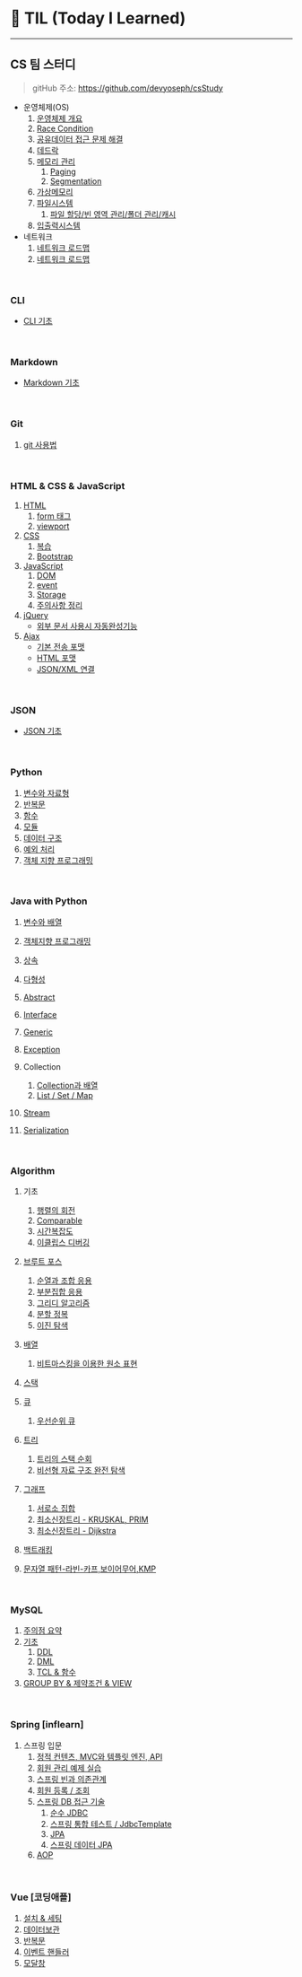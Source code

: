 # 🌱 TIL (Today I Learned)

***

   

## CS 팀 스터디

> gitHub 주소: https://github.com/devyoseph/csStudy

* 운영체제(OS)
  1) [운영체제 개요](/CS/CS_os_1.md)
  2) [Race Condition](/CS/CS_control.md)
  2) [공유데이터 접근 문제 해결](/CS/CS_control2.md)
  2) [데드락](/CS/DeadLock.md)
  5) [메모리 관리](/CS/Memory.md)
     1) [Paging](/CS/CS_memory2.md)
     2) [Segmentation](/CS/CS_memory3.md)
  6) [가상메모리](/CS/CS_vm.md)
  7) [파일시스템](/CS/CS_filesys.md)
     1) [파일 할당/빈 영역 관리/폴더 관리/캐시](/CS/CS_filesys2.md)
  8) [입출력시스템](/CS/CS_IO.md)
* 네트워크
  1. [네트워크 로드맵](/CS/NTW/ntw_roadmap.md)
  1. [네트워크 로드맵](/CS/NTW/ntw_roadmap2.md)

​       

### CLI

  * [CLI 기초](/startcamp/CLI.md)

​      

### Markdown
  * [Markdown 기초](/startcamp/markdown.md)

​      

### Git
  1. [git 사용법](/startcamp/Git.md)

​       

### HTML & CSS & JavaScript

1. [HTML](/HTML/html_basic.md)
   1. [form 태그](/HTML/html_re.md)
   1. [viewport](/HTML/html_viewport.md)
2. [CSS](/CSS/css_basic.md)
   1. [복습](/CSS/css_re.md)
   1. [Bootstrap](/CSS/css_bootstrap.md)
3. [JavaScript](/JS/JS_basic.md)
   1. [DOM](/JS/JS_dom.md)
   1. [event](/JS/JS_event.md)
   1. [Storage](/JS/JS_storage.md)
   1. [주의사항 정리](/JS/JS_test.md)
4. [jQuery](/jQuery/jq_basic.md)
   * [외부 문서 사용시 자동완성기능](/jQuery/jq_autocomplete.md)
5. [Ajax](/Ajax/ajax_basic.md)
   * [기본 전송 포맷](/Ajax/ajax_format.md)
   * [HTML 포맷](/Ajax/ajax_html.md)
   * [JSON/XML 연결](/Ajax/ajax_json.md)


​             

### JSON
  * [JSON 기초](/python/json_basic.md)

​      

### Python
  1. [변수와 자료형](/python/python_Basic1.md)
  2. [반복문](/python/python_Basic2.md)
  3. [함수](/python/python_Function.md)
  4. [모듈](/python/python_module.md)
  5. [데이터 구조](/python/python_dataStructure.md)
  6. [예외 처리](/python/python_debug.md)
  6. [객체 지향 프로그래밍](/python/python_object.md)

​       

### Java with Python

1. [변수와 배열](/java/java_datatype.md)
2. [객체지향 프로그래밍](/java/java_object.md)
2. [상속](/java/java_inheritance.md)
2. [다형성](/java/java_polymorphism.md)
2. [Abstract](/java/java_abstract.md)
2. [Interface](/java/java_interface.md)
2. [Generic](/java/java_generic.md)
2. [Exception](/java/java_exception.md)
9. Collection
   1. [Collection과 배열](/java/java_collection.md)
   2. [ List / Set / Map ](/java/java_collection2.md)

10. [Stream](/java/java_stream.md)
11. [Serialization](/java/java_serialization.md)

​      

### Algorithm

  1. 기초

     1. [행렬의 회전](/python/algo_python_matrix.py)
     1. [Comparable](/Algorithm/algo_comparator.md)
     1. [시간복잡도](/Algorithm/algo_bigo.md)
     1. [이클립스 디버깅](/Algorithm/java_eclipse_debug)
  1. [브루트 포스](/Algorithm/algo_brute.md)
     1. [순열과 조합 응용](/Algorithm/algo_permutation.md)
     1. [부분집합 응용](/Algorithm/algo_powerset.md)
     1. [그리디 알고리즘](/Algorithm/algo_greedy.md)
     1. [분할 정복](/Algorithm/algo_divide.md)
     1. [이진 탐색](/Algorithm/algo_binary_search.md)
  1. [배열](/Algorithm/algo_array.md)
     1. [비트마스킹을 이용한 원소 표현](/Algorithm/algo_powersetBit.md)
  1. [스택](/Algorithm/algo_stack.md)
  1. [큐](/Algorithm/algo_queue.md)

     1. [우선순위 큐](/Algorithm/algo_priority_queue.md)
  1. [트리](/Algorithm/algo_tree.md)
     1. [트리의 스택 순회](/Algorithm/algo_tree_stack_search.md)
     2. [비선형 자료 구조 완전 탐색](/Algorithm/algo_tree_search.md)
  1. [그래프](/Algorithm/algo_graph.md)
     1. [서로소 집합](/Algorithm/algo_disjoint.md)
     1. [최소신장트리 - KRUSKAL, PRIM](/Algorithm/algo_MST.md)
     1. [최소신장트리 - Dijkstra](/Algorithm/algo_MST2.md)
  1. [백트래킹](/Algorithm/algo_backtrack.md)
  1. [문자열 패턴-라빈-카프,보이어무어,KMP](/Algorithm/algo_textPattern.md)

​         

### MySQL

1. [주의점 요약](/DB/mysql/mysql_test.md)
2. [기초](/DB/mysql/mysql_basic.md)
   1. [DDL](/DB/mysql/mysql_basic.md)
   2. [DML](/DB/mysql/mysql_basic.md)
   3. [TCL & 함수](/DB/mysql/db_function_pre.md)
3. [GROUP BY & 제약조건 & VIEW](/DB/mysql/db_function_pre2.md)

​         

### Spring [inflearn]

1. 스프링 입문
   1. [정적 컨텐츠, MVC와 템플릿 엔진, API](/Spring/spring_basic.md)
   1. [회원 관리 예제 실습](/Spring/spring_manage_customer.md)
   1. [스프링 빈과 의존관계](/Spring/spring_componetScan.md)
   1. [회원 등록 / 조회](/Spring/spring_web.md)
   1. [스프링 DB 접근 기술](/Spring/spring_db.md)
      1. [순수 JDBC](/Spring/spring_jdbc.md)
      1. [스프링 통합 테스트 / JdbcTemplate](/Spring/spring_DBtest.md)
      1. [JPA](/Spring/spring_jpa.md)
      1. [스프링 데이터 JPA](/Spring/spring_jpa2.md)
   1. [AOP](/Spring/spring_AOP.md)

​        

### Vue [코딩애플]

1. [설치 & 세팅](/Vue/vue_setting.md)
2. [데이터보관](/Vue/vue_basic.md)
2. [반복문](/Vue/vue_for.md)
2. [이벤트 핸들러](/Vue/vue_event.md)
2. [모달창](/Vue/vue_modal.md)
